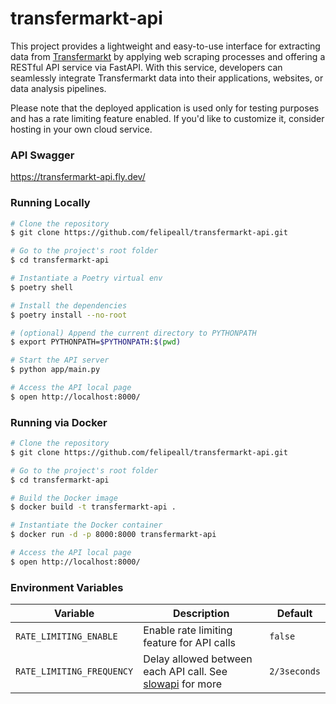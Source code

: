 # transfermarkt-api

This project provides a lightweight and easy-to-use interface for extracting data from [Transfermarkt](https://www.transfermarkt.com/) 
by applying web scraping processes and offering a RESTful API service via FastAPI. With this service, developers can 
seamlessly integrate Transfermarkt data into their applications, websites, or data analysis pipelines.

Please note that the deployed application is used only for testing purposes and has a rate limiting 
feature enabled. If you'd like to customize it, consider hosting in your own cloud service. 

### API Swagger
https://transfermarkt-api.fly.dev/

### Running Locally

````bash
# Clone the repository
$ git clone https://github.com/felipeall/transfermarkt-api.git

# Go to the project's root folder
$ cd transfermarkt-api

# Instantiate a Poetry virtual env
$ poetry shell

# Install the dependencies
$ poetry install --no-root

# (optional) Append the current directory to PYTHONPATH
$ export PYTHONPATH=$PYTHONPATH:$(pwd)

# Start the API server
$ python app/main.py

# Access the API local page
$ open http://localhost:8000/
````

### Running via Docker

````bash
# Clone the repository
$ git clone https://github.com/felipeall/transfermarkt-api.git

# Go to the project's root folder
$ cd transfermarkt-api

# Build the Docker image
$ docker build -t transfermarkt-api . 

# Instantiate the Docker container
$ docker run -d -p 8000:8000 transfermarkt-api

# Access the API local page
$ open http://localhost:8000/
````

### Environment Variables

| Variable                  | Description                                               | Default      |
|---------------------------|-----------------------------------------------------------|--------------|
| `RATE_LIMITING_ENABLE`    | Enable rate limiting feature for API calls                | `false`      |
| `RATE_LIMITING_FREQUENCY` | Delay allowed between each API call. See [slowapi](https://slowapi.readthedocs.io/en/latest/) for more | `2/3seconds` |
